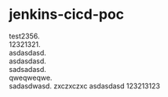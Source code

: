 # jenkins-cicd-poc

test2356.   
12321321.   
asdasdasd.  
asdasdasd.     
sadsadasd.    
qweqweqwe.  
sadasdwasd. 
zxczxczxc
asdasdasd
123213123
